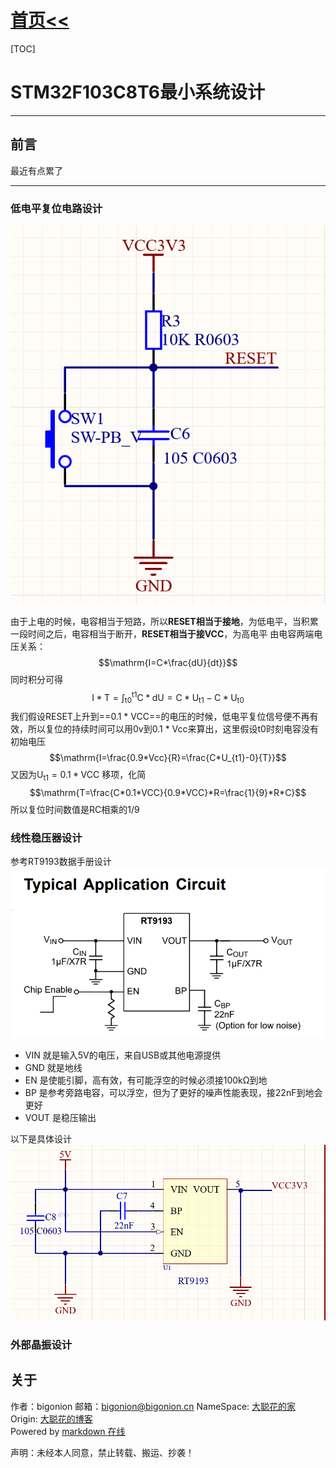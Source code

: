 # [首页<<](../../index.html)
[TOC]
<meta name="viewport" content="width=device-width, initial-scale=1.0">
<meta name="keywords" content="OpenAI,bigonion,Markdwon,Music" />
<meta name="author" content="bigonion,bigonion@bigonion.cn">
<meta name="description"
content="Bigonion的个人主页,博客,以及一些音乐推荐和创作,有趣的Chatgpt3 OpenAI免费模型和markdown在线渲染网页,每日热搜榜单,和一些有意思的JavaScript、Nodejs、C、golang项目。预计未来新增：同步听歌">
<script src="./js/index.js"></script>
<link rel="stylesheet" href="./css/index.css">

# STM32F103C8T6最小系统设计

---

## 前言
最近有点累了


---

### 低电平复位电路设计

<img alt="图 2" src="images/STM32F103C8T6%E6%9C%80%E5%B0%8F%E7%B3%BB%E7%BB%9F%E8%AE%BE%E8%AE%A1-2023-21-14-59-05.png" />  

由于上电的时候，电容相当于短路，所以**RESET相当于接地**，为低电平，当积累一段时间之后，电容相当于断开，**RESET相当于接VCC**，为高电平
由电容两端电压关系：
$$\mathrm{I=C*\frac{dU}{dt}}$$
同时积分可得
$$\mathrm{I*T=\int_{t0}^{t1}{C*dU}=C*U_{t1}-C*U_{t0}}$$
我们假设RESET上升到==0.1 * VCC==的电压的时候，低电平复位信号便不再有效，所以复位的持续时间可以用0v到0.1 * Vcc来算出，这里假设t0时刻电容没有初始电压
$$\mathrm{I=\frac{0.9*Vcc}{R}=\frac{C*U_{t1}-0}{T}}$$
又因为$\mathrm{U_{t1}=0.1*VCC}$
移项，化简
$$\mathrm{T=\frac{C*0.1*VCC}{0.9*VCC}*R=\frac{1}{9}*R*C}$$
所以复位时间数值是RC相乘的1/9


### 线性稳压器设计

参考RT9193数据手册设计
<img alt="图 3" src="images/STM32F103C8T6%E6%9C%80%E5%B0%8F%E7%B3%BB%E7%BB%9F%E8%AE%BE%E8%AE%A1-2023-21-17-41-43.png" />  

+ VIN 就是输入5V的电压，来自USB或其他电源提供
+ GND 就是地线
+ EN 是使能引脚，高有效，有可能浮空的时候必须接100kΩ到地
+ BP 是参考旁路电容，可以浮空，但为了更好的噪声性能表现，接22nF到地会更好
+ VOUT 是稳压输出

以下是具体设计
<img alt="图 4" src="images/STM32F103C8T6%E6%9C%80%E5%B0%8F%E7%B3%BB%E7%BB%9F%E8%AE%BE%E8%AE%A1-2023-21-18-52-33.png" width="900" />  

### 外部晶振设计















## 关于

作者：bigonion
邮箱：bigonion@bigonion.cn
NameSpace: [大聪花的家](https://bigonion.cn)  
Origin: [大聪花的博客](https://bigonion.cn/blog)  
Powered by [markdown 在线](https://md.bigonion.cn)

声明：未经本人同意，禁止转载、搬运、抄袭！

<!-- 博客配置区 v0.1.0  -->

<div id ="timeBox"><div>
<!--  -->




<config class="blogConfig" style="display:none;">
{
    "isNew":false,
    "onTop":false,
    "display":true,
    "recommendation":"",
    "tags":{},
    "picURL":"",
    "time":"2023.7.21"
}
</config>
<description style="display:none;">
/*
* @description 博客配置
* @Type.d.ts 
* 
  interface Tagtype {
  tagName: String;
  color: String;
}
* 
* @param isNew boolean
* @param display boolean
* @param onTop boolean
* @param recommendation String
* @param tags Tagtype
* @param pic String
* @param time String
*/
</description>

<!-- 博客配置区  -->
